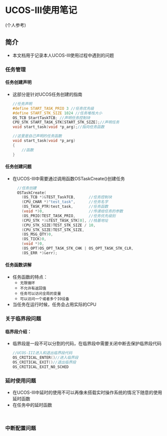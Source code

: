 # UCOS-III使用笔记
(个人参考)

## 简介 
- 本文档用于记录本人UCOS-III使用过程中遇到的问题

### 任务管理
#### 任务创建声明
- 这部分是针对UCOS任务创建的指南
    ```c
    //任务声明
    #define START_TASK_PRIO 3 //任务优先级
    #define START_STK_SIZE 1024 //任务堆栈大小
    OS_TCB StartTaskTCB; //声明任务控制块
    CPU_STK START_TASK_STK[START_STK_SIZE];//声明任务
    void start_task(void *p_arg);//指向任务函数

    //这里是自己声明的任务函数
    void start_task(void *p_arg)
    {
        //函数
    }
  ```
#### 任务创建问题
- 在UCOS-III中需要通过调用函数OSTaskCreate()创建任务
  ```c
    //任务创建
    OSTaskCreate(
      (OS_TCB *)&TEST_TaskTCB,      //任务控制块
      (CPU_CHAR *)"test_task",      //任务名字
      (OS_TASK_PTR)test_task,       //任务函数
      (void *)0,                    //传递给任务的参数
      (OS_PRIO)TEST_TASK_PRIO,      //任务优先级别
      (CPU_STK *)&TEST_TASK_STK[0], //栈基地址
      (CPU_STK_SIZE)TEST_STK_SIZE / 10,
      (CPU_STK_SIZE)TEST_STK_SIZE,
      (OS_MSG_QTY)0,
      (OS_TICK)0,
      (void *)0,
      (OS_OPT)OS_OPT_TASK_STK_CHK | OS_OPT_TASK_STK_CLR,
      (OS_ERR *)&err);
    ```
#### 任务函数讲解
- 任务函数的特点： 
  - ```无限循环``` 
  - ```不允许有返回值```
  - ``任务可以访问全局的变量``
  - ``可以访问一个或者多个IO设备``
- 当任务在运行时候，任务会占用实际的CPU
### 关于临界段问题
#### 临界段介绍：
- 临界段是一段不可以分割的代码，在临界段中需要关闭中断去保护临界段代码
  ```c
  //UCOS-III进入和退出临界段代码
  OS_CRITICAL_ENTER()//进入临界段
  OS_CRITICAL_EXIT()//退出临界段
  OS_CRITICAL_EXIT_NO_SCHED
  ```

### 延时使用问题
- 在UCOS-III中延时的使用不可以再像未搭载实时操作系统的情况下随意的使用延时函数
- 在任务中的延时函数
  ```c
    
  ```

### 中断配置问题
